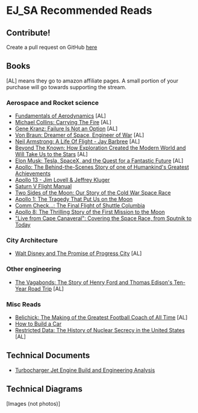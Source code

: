 # EJ_SA Recommended Reads

## Contribute!
Create a pull request on GitHub [here](https://github.com/eric-johnson-space-administration/ejsa-website-locale/blob/master/en/resource-reads.md)


## Books
[AL] means they go to amazon affiliate pages. A small portion of your purchase will go towards supporting the stream.

### Aerospace and Rocket science
- [Fundamentals of Aerodynamics](https://ejsa.io/foad) [AL] 
- [Michael Collins: Carrying The Fire](https://amzn.to/3cfO5Kx) [AL]
- [Gene Kranz: Failure Is Not an Option](https://amzn.to/3cdeoks) [AL]
- [Von Braun: Dreamer of Space, Engineer of War](https://amzn.to/2S4uPZu) [AL]
- [Neil Armstrong: A Life Of Flight - Jay Barbree](https://amzn.to/2TtE6dQ) [AL]
- [Beyond The Known: How Exploration Created the Modern World and Will Take Us to the Stars](https://amzn.to/2S7T215) [AL]
- [Elon Musk: Tesla, SpaceX, and the Quest for a Fantastic Future](https://amzn.to/3g8N8EX) [AL]
- [Apollo: The Behind-the-Scenes Story of one of Humankind's Greatest Achievements](https://www.amazon.com/gp/product/0976000806)
- [Apollo 13 - Jim Lovell & Jeffrey Kluger](https://www.amazon.com/Apollo-13-Jim-Lovell/dp/0618619585)
- [Saturn V Flight Manual](https://www.amazon.com/Saturn-Flight-National-Aeronautics-Administration/dp/1945701129)
- [Two Sides of the Moon: Our Story of the Cold War Space Race](https://www.amazon.com/Two-Sides-Moon-Story-Space/dp/0312308663)
- [Apollo 1: The Tragedy That Put Us on the Moon](https://www.amazon.com/dp/1684510945)
- [Comm Check...: The Final Flight of Shuttle Columbia](https://www.amazon.com/Comm-Check-Flight-Shuttle-Columbia/dp/1439101760)
- [Apollo 8: The Thrilling Story of the First Mission to the Moon](https://www.amazon.com/Apollo-Thrilling-Story-First-Mission/dp/1627798323)
- ["Live from Cape Canaveral": Covering the Space Race, from Sputnik to Today](https://www.amazon.com/Live-Cape-Canaveral-Covering-Sputnik/dp/0061233935)

### City Architecture
- [Walt Disney and The Promise of Progress City](https://amzn.to/34GpXMP) [AL]

### Other engineering
- [The Vagabonds: The Story of Henry Ford and Thomas Edison's Ten-Year Road Trip](https://amzn.to/34GpDxB) [AL]

### Misc Reads
- [Belichick: The Making of the Greatest Football Coach of All Time](https://amzn.to/3uFo9hG) [AL]
- [How to Build a Car](https://www.amazon.com/How-Build-Car-Autobiography-Greatest/dp/000819680X)
- [Restricted Data: The History of Nuclear Secrecy in the United States](https://amzn.to/3yC0lOc) [AL]

## Technical Documents
- [Turbocharger Jet Engine Build and Engineering Analysis](https://openscholarship.wustl.edu/cgi/viewcontent.cgi?article=1014&context=mems500)

## Technical Diagrams
[Images (not photos)]
